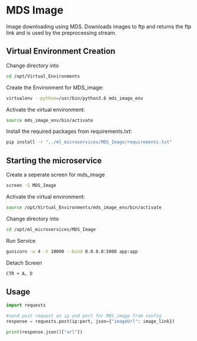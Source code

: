 # MDS Image

Image downloading using MDS. Downloads images to ftp and returns the ftp link and is used by the preprocessing stream.

## Virtual Environment Creation 

Change directory into 
```bash
cd /opt/Virtual_Environments
```
Create the Environment for MDS_image:

```bash
virtualenv --python=/usr/bin/python3.6 mds_image_env
```
Activate the virtual environment:

```bash
source mds_image_env/bin/activate
```
Install the required packages from requirements.txt:

```bash
pip install -r "../ml_microservices/MDS_Image/requirements.txt"
```
## Starting the microservice

Create a seperate screen for mds_image

```bash
screen -S MDS_Image
```
Activate the virtual environment:
```bash
source /opt/Virtual_Environments/mds_image_env/bin/activate
```
Change directory into 
```bash
cd /opt/ml_microservices/MDS_Image
```

Run Service

```bash
gunicorn -w 4 -t 10000 --bind 0.0.0.0:5008 app:app 
```

Detach Screen 
```bash
CTR + A, D 
```
## Usage

```python
import requests

#send post request on ip and port for MDS_image from config
response = requests.post(ip:port, json={"imageUrl": image_link})

print(response.json()["url"])
```